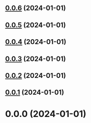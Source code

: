 ## [0.0.6](https://github.com/MohamedBechirMejri/js-ext/compare/v0.0.5...v0.0.6) (2024-01-01)



## [0.0.5](https://github.com/MohamedBechirMejri/js-ext/compare/v0.0.4...v0.0.5) (2024-01-01)



## [0.0.4](https://github.com/MohamedBechirMejri/js-ext/compare/v0.0.3...v0.0.4) (2024-01-01)



## [0.0.3](https://github.com/MohamedBechirMejri/js-ext/compare/v0.0.2...v0.0.3) (2024-01-01)



## [0.0.2](https://github.com/MohamedBechirMejri/js-ext/compare/v0.0.1...v0.0.2) (2024-01-01)



## [0.0.1](https://github.com/MohamedBechirMejri/js-ext/compare/v0.0.0...v0.0.1) (2024-01-01)



# 0.0.0 (2024-01-01)



